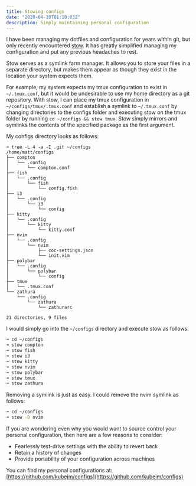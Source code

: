 ```yaml
---
title: Stowing configs
date: "2020-04-10T01:10:03Z"
description: Simply maintaining personal configuration
---
```


I have been managing my dotfiles and configuration for years within git, but 
only recently encountered [stow](https://www.gnu.org/software/stow/).  It has 
greatly simplified managing my configuration and put any previous headaches to
rest.

Stow serves as a symlink farm manager.  It allows you to store your files in a 
separate directory, but makes them appear as though they exist in the location 
your system expects them.

For example, my system expects my tmux configuration to exist in 
`~/.tmux.conf`, but it would be undesirable to use my home directory as a git 
repository.  With stow, I can place my tmux configuration in 
`~/configs/tmux/.tmux.conf` and establish a symlink to `~/.tmux.conf` by 
changing directories to the configs folder and executing stow on the tmux 
folder by running `cd ~/configs && stow tmux`.  Stow simply mirrors and 
symlinks the contents of the specified package as the first argument.

My configs directory looks as follows:

```bash{2}
➜ tree -L 4 -a -I .git ~/configs
/home/matt/configs
├── compton
│   └── .config
│       └── compton.conf
├── fish
│   └── .config
│       └── fish
│           └── config.fish
├── i3
│   └── .config
│       └── i3
│           └── config
├── kitty
│   └── .config
│       └── kitty
│           └── kitty.conf
├── nvim
│   └── .config
│       └── nvim
│           ├── coc-settings.json
│           └── init.vim
├── polybar
│   └── .config
│       └── polybar
│           └── config
├── tmux
│   └── .tmux.conf
└── zathura
    └── .config
        └── zathura
            └── zathurarc

21 directories, 9 files
```

I would simply go into the `~/configs` directory and execute stow as follows:

```bash
➜ cd ~/configs
➜ stow compton
➜ stow fish
➜ stow i3
➜ stow kitty
➜ stow nvim
➜ stow polybar
➜ stow tmux
➜ stow zathura
```

Removing a symlink is just as easy.  I could remove the nvim symlink as follows:

```bash
➜ cd ~/configs
➜ stow -D nvim
```

If you are wondering even why you would want to source control your personal 
configuration, then here are a few reasons to consider:

* Fearlessly test-drive settings with the ability to revert back
* Retain a history of changes
* Provide portability of your configuration across machines

You can find my personal configurations at: 
[https://github.com/kubejm/configs](https://github.com/kubejm/configs)
